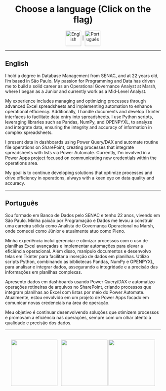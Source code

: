 <h1 align="center">
  <strong>Choose a language (Click on the flag)</strong>
</h1>

<div align="center">
  
[<img align="center" alt="English" height="50" width="50" src="https://upload.wikimedia.org/wikipedia/en/a/a4/Flag_of_the_United_States.svg">](#english)  |  [<img align="center" alt="Português" height="50" width="50" src="https://upload.wikimedia.org/wikipedia/commons/0/05/Flag_of_Brazil.svg">](#português)

</div>



---

## <a name="english"></a>English

I hold a degree in Database Management from SENAC, and at 22 years old, I’m based in São Paulo. My passion for Programming and Data has driven me to build a solid career as an Operational Governance Analyst at Marsh, where I began as a Junior and currently work as a Mid-Level Analyst.

My experience includes managing and optimizing processes through advanced Excel spreadsheets and implementing automation to enhance operational efficiency. Additionally, I handle documents and develop Tkinter interfaces to facilitate data entry into spreadsheets. I use Python scripts, leveraging libraries such as Pandas, NumPy, and OPENPYXL, to analyze and integrate data, ensuring the integrity and accuracy of information in complex spreadsheets.

I present data in dashboards using Power Query/DAX and automate routine file operations on SharePoint, creating processes that integrate spreadsheets with lists via Power Automate. Currently, I’m involved in a Power Apps project focused on communicating new credentials within the operations area.

My goal is to continue developing solutions that optimize processes and drive efficiency in operations, always with a keen eye on data quality and accuracy.

---

## <a name="português"></a>Português

Sou formado em Banco de Dados pelo SENAC e tenho 22 anos, vivendo em São Paulo. Minha paixão por Programação e Dados me levou a construir uma carreira sólida como Analista de Governança Operacional na Marsh, onde comecei como Júnior e atualmente atuo como Pleno.

Minha experiência inclui gerenciar e otimizar processos com o uso de planilhas Excel avançadas e implementar automações para elevar a eficiência operacional. Além disso, manipulo documentos e desenvolvo telas em Tkinter para facilitar a inserção de dados em planilhas. Utilizo scripts Python, combinando as bibliotecas Pandas, NumPy e OPENPYXL, para analisar e integrar dados, assegurando a integridade e a precisão das informações em planilhas complexas.

Apresento dados em dashboards usando Power Query/DAX e automatizo operações rotineiras de arquivos no SharePoint, criando processos que integram planilhas ao Excel com listas por meio do Power Automate. Atualmente, estou envolvido em um projeto de Power Apps focado em comunicar novas credenciais na área de operação.

Meu objetivo é continuar desenvolvendo soluções que otimizem processos e promovam a eficiência nas operações, sempre com um olhar atento à qualidade e precisão dos dados.


  <!--<h4 align="left">
<a target="_blank" href="https://leonardopetruncko.github.io/">🚀 Portfolio (Fechado temporiamente)</a>
</h4>
  
 <!--<h2>Habilidades e ferramentas</h2>

|Back|Front|Data Base|Version Control|
|---------|------------|------------|------------|
|<img width="40" height="40" src="https://www.vectorlogo.zone/logos/nodejs/nodejs-icon.svg"></img>|<img width="40" height="40" src="https://www.vectorlogo.zone/logos/w3_html5/w3_html5-icon.svg"></img><img alt="CSS" height="40" width="40" src="https://raw.githubusercontent.com/devicons/devicon/master/icons/css3/css3-original.svg"><img alt="Js" height="40" width="40" src="https://cdn.jsdelivr.net/gh/devicons/devicon/icons/javascript/javascript-original.svg"><img width="40" height="40" src="https://www.vectorlogo.zone/logos/reactjs/reactjs-icon.svg"></img>|<img width="40" height="40" src="https://www.vectorlogo.zone/logos/mysql/mysql-icon.svg"></img></img><img width="40" height="40" src="https://www.vectorlogo.zone/logos/mongodb/mongodb-icon.svg"></img>|<img width="40" height="40" src="https://www.vectorlogo.zone/logos/git-scm/git-scm-icon.svg"></img><img width="40" height="40" style="background: #FFFFFF;" src="https://www.vectorlogo.zone/logos/github/github-tile.svg"></img>
-->
---
 <!--
 <div style="display: inline_block"><br>
 <img align="center" alt="HTML" height="40" width="38" src="https://raw.githubusercontent.com/devicons/devicon/master/icons/html5/html5-original.svg">
 <img align="center" alt="CSS" height="40" width="40" src="https://raw.githubusercontent.com/devicons/devicon/master/icons/css3/css3-original.svg">
 <img align="center" alt="Js" height="40" width="40" src="https://cdn.jsdelivr.net/gh/devicons/devicon/icons/javascript/javascript-original.svg">
 <img align="center" alt="Git" height="40" width="40" src="https://cdn.jsdelivr.net/gh/devicons/devicon/icons/git/git-original.svg">
  <img align="center" alt="React" height="30" width="40" src="https://cdn.jsdelivr.net/gh/devicons/devicon/icons/react/react-original.svg"> -->
</div>

<br>

<div align="center">
<a href="https://github.com/leonardoPetruncko"></a>
<img height="150em" src="https://github-readme-stats.vercel.app/api?username=leonardoPetruncko&hide_border=true&show_icons=true&theme=midnight-purple&include_all_commits=true&count_private=true"/> &nbsp;
<img height="150em" src="https://github-readme-stats.vercel.app/api/top-langs/?username=leonardoPetruncko&layout=compact&count_private=true&hide_border=true&theme=midnight-purple&show_icons=true">   
<img height="150em" src="https://github-readme-streak-stats.herokuapp.com/?user=leonardoPetruncko&hide_border=true&theme=midnight-purple&show_icons=true"/>     
</div>

